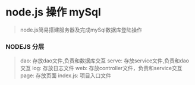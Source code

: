 # node.js 操作 mySql

>node.js简易搭建服务器及完成mySql数据库登陆操作

### NODEJS 分层
> dao: 存放dao文件,负责和数据库交互
> serve: 存放service文件,负责和dao交互
> log: 存放日志文件
> web: 存放controller文件，负责和service交互
> page: 存放页面
> index.js: 项目入口文件



